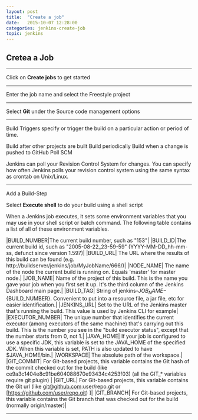 ```yaml
---
layout: post
title:  "Create a job"
date:   2015-10-07 12:28:00
categories: jenkins-create-job
topic: jenkins
---
```


## Cretea a Job

<hr>

Click on **Create jobs** to get started

<hr>

Enter the job name and select the Freestyle project

<hr>

Select **Git** under the Source code management options

<hr>

Build Triggers specify or trigger the build on a particular action or period of time.

Build after other projects are built
Build periodically
Build when a change is pushed to GitHub
Poll SCM

Jenkins can poll your Revision Control System for changes. You can specify how often Jenkins polls your revision control system using the same syntax as crontab on Unix/Linux.



<hr>

Add a Build-Step

Select **Execute shell** to do your build using a shell script

When a Jenkins job executes, it sets some environment variables that you may use in your shell script or batch command. The following table contains a list of all of these environment variables.

|BUILD_NUMBER|The current build number, such as "153"|
|BUILD_ID|The current build id, such as "2005-08-22_23-59-59" (YYYY-MM-DD_hh-mm-ss, defunct since version 1.597)|
|BUILD_URL| The URL where the results of this build can be found (e.g. http://buildserver/jenkins/job/MyJobName/666/)|
|NODE_NAME|	The name of the node the current build is running on. Equals 'master' for master node.|
|JOB_NAME|	Name of the project of this build. This is the name you gave your job when you first set it up. It's the third column of the Jenkins Dashboard main page.|
|BUILD_TAG|	String of jenkins-${JOB_NAME}-${BUILD_NUMBER}. Convenient to put into a resource file, a jar file, etc for easier identification.|
|JENKINS_URL|	Set to the URL of the Jenkins master that's running the build. This value is used by Jenkins CLI for example|
|EXECUTOR_NUMBER|	The unique number that identifies the current executor (among executors of the same machine) that's carrying out this build. This is the number you see in the "build executor status", except that the number starts from 0, not 1.|
|JAVA_HOME|	If your job is configured to use a specific JDK, this variable is set to the JAVA_HOME of the specified JDK. When this variable is set, PATH is also updated to have $JAVA_HOME/bin.|
|WORKSPACE|	The absolute path of the workspace.|
|GIT_COMMIT| For Git-based projects, this variable contains the Git hash of the commit checked out for the build (like ce9a3c1404e8c91be604088670e93434c4253f03) ﻿(all the GIT_* variables require git plugin)     |
|GIT_URL|	For Git-based projects, this variable contains the Git url (like git@github.com:user/repo.git or [https://github.com/user/repo.git)
]|
|GIT_BRANCH| For Git-based projects, this variable contains the Git branch that was checked out for the build (normally origin/master)|


<hr>


